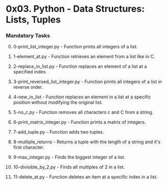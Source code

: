 # 0x03. Python - Data Structures: Lists, Tuples

### Mandatory Tasks

0. 0-print_list_integer.py - Function prints all integers of a list.

1. 1-element_at.py - Function retrieves an element from a list like in C.

2. 2-replace_in_list.py - Function replaces an element of a list at a specified index.

3. 3-print_reversed_list_integer.py - Function prints all integers of a list in reverse order.

4. 4-new_in_list - Function replaces an element in a list at a specific position without modifying the original list.

5. 5-no_c.py - Function removes all characters c and C from a string.

6. 6-print_matrix_integer.py - Function prints a matrix of integers.

7. 7-add_tuple.py - Function adds two tuples.

8. 8-multiple_returns - Returns a tuple with the length of a string and it's first character.

9. 9-max_integer.py - Finds the biggest integer of a list.

10. 10-divisible_by_2.py - Finds all multiples of 2 in a list.

11. 11-delete_at.py - Function deletes an item at a specific index in a list.
